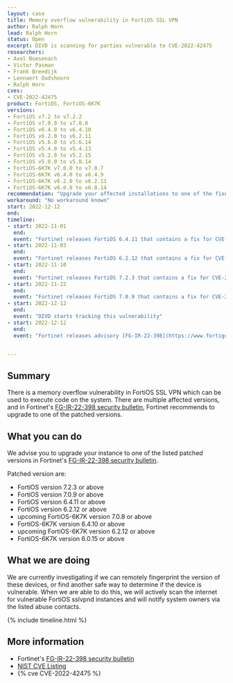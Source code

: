 ```yaml
---
layout: case
title: Memory overflow vulnerability in FortiOS SSL VPN
author: Ralph Horn
lead: Ralph Horn
status: Open
excerpt: DIVD is scanning for parties vulnerable to CVE-2022-42475
researchers:
- Axel Boesenach
- Victor Pasman
- Frank Breedijk
- Lennaert Oudshoorn
- Ralph Horn
cves:
- CVE-2022-42475
product: FortiOS, FortiOS-6K7K
versions: 
- FortiOS v7.2 to v7.2.2
- FortiOS v7.0.0 to v7.0.8
- FortiOS v6.4.0 to v6.4.10
- FortiOS v6.2.0 to v6.2.11 
- FortiOS v5.6.0 to v5.6.14
- FortiOS v5.4.0 to v5.4.13
- FortiOS v5.2.0 to v5.2.15
- FortiOS v5.0.0 to v5.0.14
- FortiOS-6K7K v7.0.0 to v7.0.7
- FortiOS-6K7K v6.4.0 to v6.4.9
- FortiOS-6K7K v6.2.0 to v6.2.11
- FortiOS-6K7K v6.0.0 to v6.0.14
recommendation: "Upgrade your affected installations to one of the fixed versions listed by Fortinet in their Security Advisory."
workaround: "No workaround known"
start: 2022-12-12
end:
timeline:
- start: 2022-11-01
  end:
  event: "Fortinet releases FortiOS 6.4.11 that contains a fix for CVE-2022-42475"
- start: 2022-11-03
  end:
  event: "Fortinet releases FortiOS 6.2.12 that contains a fix for CVE-2022-42475"
- start: 2022-11-10
  end:
  event: "Fortinet releases FortiOS 7.2.3 that contains a fix for CVE-2022-42475"
- start: 2022-11-22
  end:
  event: "Fortinet releases FortiOS 7.0.9 that contains a fix for CVE-2022-42475"
- start: 2022-12-12
  end:
  event: "DIVD starts tracking this vulnerability"
- start: 2022-12-12
  end:
  event: "Fortinet releases advisory [FG-IR-22-398](https://www.fortiguard.com/psirt/FG-IR-22-398)"


---
```


## Summary

There is a memory overflow vulnerability in FortiOS SSL VPN which can be used to execute code on the system. There are multiple affected versions, and in Fortinet's [FG-IR-22-398 security bulletin](https://www.fortiguard.com/psirt/FG-IR-22-398), Fortinet recommends to upgrade to one of the patched versions.


## What you can do

We advise you to upgrade your instance to one of the listed patched versions in Fortinet's [FG-IR-22-398 security bulletin](https://www.fortiguard.com/psirt/FG-IR-22-398).

Patched version are:
* FortiOS version 7.2.3 or above
* FortiOS version 7.0.9 or above
* FortiOS version 6.4.11 or above
* FortiOS version 6.2.12 or above
* upcoming FortiOS-6K7K version 7.0.8 or above
* FortiOS-6K7K version 6.4.10 or above
* upcoming FortiOS-6K7K version 6.2.12 or above
* FortiOS-6K7K version 6.0.15 or above


## What we are doing

We are currently investigating if we can remotely fingerprint the version of these devices, or find another safe way to determine if the device is vulnerable. When we are able to do this, we will actively scan the internet for vulnerable FortiOS sslvpnd instances and will notify system owners via the listed abuse contacts.


{% include timeline.html %}

## More information

* Fortinet's [FG-IR-22-398 security bulletin](https://www.fortiguard.com/psirt/FG-IR-22-398)
* [NIST CVE Listing](https://nvd.nist.gov/vuln/detail/CVE-2022-$NUMBER)
* {% cve CVE-2022-42475 %}
